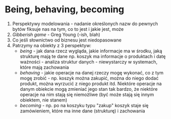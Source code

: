 # Being, behaving, becoming

1. Perspektywy modelowania - nadanie określonych nazw do pewnych bytów fiksuje nas na tym, co to jest i jakie jest, może
1. _Gibberish game_ - Greg Young (-ish, blah)
1. Co jeśli słownictwo od biznesu jest niedopasowane
1. Patrzymy na obiekty z 3 perspektyw:
   * _being_ - jak dana rzecz wygląda, jakie informacje ma w środku, jaką strukturę mają te dane np. 
     koszyk ma informacje o produktach i datę ważności - analiza struktur danych - niewystarczy w systemach, które mają zachowania
   * _behaving_ - jakie operacje na danej rzeczy mogę wykonać, co z tym mogę zrobić - 
     np. koszyk można zakupić, można do niego dodać produkt, można wyrzucić z niego produkt itd. 
     Niektóre operacje na danym obiekcie mogą zmieniać jego stan tak bardzo, że niektóre operacje na nim stają się niemożliwe 
     (być może stają się innym obiektem, nie stanem)
   * _becoming_ - np. po na koszyku typu "zakup" koszyk staje się zamówieniem, które ma inne dane (strukturę) i zachowania